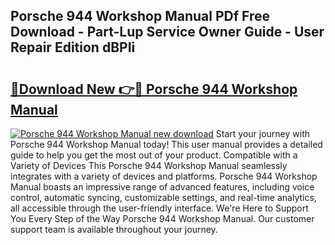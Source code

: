 ## Porsche 944 Workshop Manual PDf Free Download - Part-Lup Service Owner Guide - User Repair Edition dBPIi

# <h2><a href="http://cf15427.oget.top/?id=Porsche+944+Workshop+Manual">🔗Download New 👉🔴 Porsche 944 Workshop Manual</a></h2>

[![Porsche 944 Workshop Manual new download](https://i.imgur.com/5g1atiW.png)](http://cf15427.oget.top/?id=Porsche+944+Workshop+Manual)
Start your journey with Porsche 944 Workshop Manual today! This user manual provides a detailed guide to help you get the most out of your product. Compatible with a Variety of Devices This Porsche 944 Workshop Manual seamlessly integrates with a variety of devices and platforms. Porsche 944 Workshop Manual boasts an impressive range of advanced features, including voice control, automatic syncing, customizable settings, and real-time analytics, all accessible through the user-friendly interface. We're Here to Support You Every Step of the Way Porsche 944 Workshop Manual. Our customer support team is available throughout your journey.
